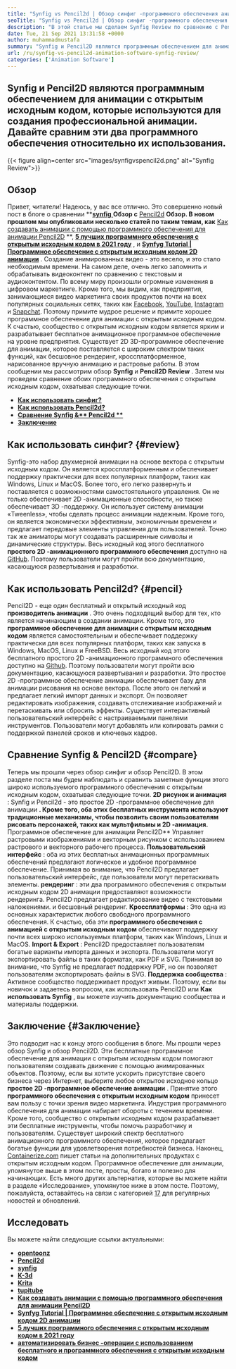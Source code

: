 ```yaml
---
title: "Synfig vs Pencil2d | Обзор синфиг -программного обеспечения анимации" 
seoTitle: "Synfig vs Pencil2d | Обзор синфиг -программного обеспечения анимации" 
description: "В этой статье мы сделаем Synfig Review по сравнению с Pencil2D Review. Оба являются ведущими программным обеспечением для анимации с открытым исходным кодом самостоятельно и богатыми." 
date: Tue, 21 Sep 2021 13:31:58 +0000
author: muhammadmustafa
summary: "Synfig и Pencil2D являются программным обеспечением для анимации с открытым исходным кодом, которые используются для создания профессиональной анимации. Давайте сравним эти два программного обеспечения относительно их использования." 
url: /ru/synfig-vs-pencil2d-animation-software-synfig-review/
categories: ['Animation Software']
---
```


## Synfig и Pencil2D являются программным обеспечением для анимации с открытым исходным кодом, которые используются для создания профессиональной анимации. Давайте сравним эти два программного обеспечения относительно их использования.

{{< figure align=center src="images/synfigvspencil2d.png" alt="Synfig Review">}}


## Обзор
Привет, читатели! Надеюсь, у вас все отлично. Это совершенно новый пост в блоге о сравнении  **[**synfig** ][1] **Обзор с** [Pencil2d][2] **Обзор. В новом прошлом мы опубликовали несколько статей по таким темам, как** [Как создавать анимации с помощью программного обеспечения для анимации Pencil2D][3] **, **[5 лучших программного обеспечения с открытым исходным кодом в 2021 году][4]**  , и **[Synfyg Tutorial | Программное обеспечение с открытым исходным кодом 2D анимации][5]**  . Создание анимированных видео - это весело, и это стало необходимым времени. На самом деле, очень легко запомнить и обрабатывать видеоконтент по сравнению с текстовым и аудиоконтентом. По всему миру произошли огромные изменения в цифровом маркетинге. Кроме того, мы видим, как предприятия, занимающиеся видео маркетинга своих продуктов почти на всех популярных социальных сетях, таких как [Facebook][6], [YouTube][7], [Instagram][8] и [Snapchat][9].
Поэтому примите мудрое решение и примите хорошее программное обеспечение для анимации с открытым исходным кодом. К счастью, сообщество с открытым исходным кодом является ярким и разрабатывает бесплатное анимационное программное обеспечение на уровне предприятия. Существует 2D 3D-программное обеспечение для анимации, которое поставляется с широким спектром таких функций, как бесшовное рендеринг, кроссплатформенное, нарисованное вручную анимацию и растровые работы. В этом сообщении мы рассмотрим обзор  **Synfig** и **Pencil2D Review**  . Затем мы проведем сравнение обоих программного обеспечения с открытым исходным кодом, охватывая следующие точки.
*  **[Как использовать синфиг?][10]**  
*  **[Как использовать Pencil2d?][11]**  
*  **[Сравнение Synfig &** Pencil2d **][12]**  
*  **[Заключение][13]**  

##  **Как использовать синфиг?**  {#review}

Synfig-это набор двухмерной анимации на основе вектора с открытым исходным кодом. Он является кроссплатформенным и обеспечивает поддержку практически для всех популярных платформ, таких как Windows, Linux и MacOS. Более того, его легко развернуть и поставляется с возможностями самостоятельного управления. Он не только обеспечивает 2D -анимационные способности, но также обеспечивает 3D -поддержку. Он использует систему анимации «Tweenless», чтобы сделать процесс анимации надежным. Кроме того, он является экономически эффективным, экономичным временем и предлагает передовые элементы управления для пользователей. Точно так же аниматоры могут создавать расширенные символы и динамические структуры. Весь исходный код этого бесплатного  **простого 2D -анимационного программного обеспечения**  доступно на [GitHub][14]. Поэтому пользователи могут пройти всю документацию, касающуюся развертывания и разработки.

## Как использовать Pencil2d? {#pencil}

Pencil2D - еще один бесплатный и открытый исходный код  **производитель анимации** . Это очень подходящий выбор для тех, кто является начинающим в создании анимации. Кроме того, это **программное обеспечение для анимации с открытым исходным кодом**  является самостоятельным и обеспечивает поддержку практически для всех популярных платформ, таких как запуска в Windows, MacOS, Linux и FreeBSD. Весь исходный код этого бесплатного простого 2D -анимационного программного обеспечения доступно на [Github][15]. Поэтому пользователи могут пройти всю документацию, касающуюся развертывания и разработки. Это простое 2D -программное обеспечение анимации обеспечивает базу для анимации рисования на основе вектора. После этого он легкий и предлагает легкий импорт данных и экспорт. Он позволяет редактировать изображения, создавать отслеживание изображений и перетаскивать или сбросить эффекты. Существует интерактивный пользовательский интерфейс с настраиваемыми панелями инструментов. Пользователи могут добавлять или копировать рамки с поддержкой панелей сроков и ключевых кадров.

## Сравнение Synfig & Pencil2D {#compare}

Теперь мы прошли через обзор синфиг и обзор Pencil2D. В этом разделе поста мы будем наблюдать и сравнить заметные функции этого широко используемого программного обеспечения с открытым исходным кодом, охватывая следующие точки.
 **2D рисунок и анимация** : Synfig и Pencil2d - это простое 2D -программное обеспечение для анимации **. Кроме того, оба этих бесплатных инструмента используют традиционные механизмы, чтобы позволить своим пользователям рисовать персонажей, таких как мультфильмы и 2D -анимация.** Программное обеспечение для анимации Pencil2D** Управляет растровыми изображениями и векторным рисунком с использованием растрового и векторного рабочего процесса.
 **Пользовательский интерфейс** : оба из этих бесплатных анимационных программных обеспечений предлагают логическое и удобное программное обеспечение. Принимая во внимание, что Pencil2D предлагает пользовательский интерфейс, где пользователи могут перетаскивать элементы.
 **рендеринг** : эти два программного обеспечения с открытым исходным кодом 2D анимации предоставляют возможности рендеринга. Pencil2D предлагает редактирование видео с текстовыми наложениями. и бесшовный рендеринг.
 **Кроссплатформы** : Это одна из основных характеристик любого свободного программного обеспечения. К счастью, оба эти **программного обеспечения с анимацией с открытым исходным кодом** обеспечивают поддержку почти всех широко используемых платформ, таких как Windows, Linux и MacOS.
 **Import & Export** : Pencil2D предоставляет пользователям богатые варианты импорта данных и экспорта. Пользователи могут экспортировать файлы в таких форматах, как PDF и SVG. Принимая во внимание, что Synfig не предлагает поддержку PDF, но он позволяет пользователям экспортировать файлы в SVG.
 **Поддержка сообщества** : Активное сообщество поддерживает продукт живым. Поэтому, если вы новичок и задаетесь вопросом, как использовать Pencil2D или **Как использовать Synfig** , вы можете изучить документацию сообщества и материалы поддержки.

## Заключение {#Заключение}

Это подводит нас к концу этого сообщения в блоге. Мы прошли через обзор Synfig и обзор Pencil2D. Эти бесплатные программное обеспечение для анимации с открытым исходным кодом помогают пользователям создавать движение с помощью анимированных объектов. Поэтому, если вы хотите ускорить присутствие своего бизнеса через Интернет, выберите любое открытое исходное кольцо  **простое 2D -программное обеспечение анимации** . Принятие этого **программного обеспечения с открытым исходным кодом**  принесет вам пользу с точки зрения видео маркетинга. Индустрия программного обеспечения для анимации набирает обороты с течением времени. Кроме того, сообщество с открытым исходным кодом разрабатывает эти бесплатные инструменты, чтобы помочь разработчику и пользователям. Существует широкий спектр бесплатного анимационного программного обеспечения, которое предлагает богатые функции для удовлетворения потребностей бизнеса.
Наконец, [Containerize.com][16] пишет статьи на дополнительных продуктах с открытым исходным кодом. Программное обеспечение для анимации, упомянутое выше в этом посте, просты, богато и полезно для начинающих. Есть много других альтернатив, которые вы можете найти в разделе «Исследование», упомянутое ниже в этом посте. Поэтому, пожалуйста, оставайтесь на связи с категорией [17][17] для регулярных новостей и обновлений.

## Исследовать
Вы можете найти следующие ссылки актуальными:
* [  **opentoonz**  ][18]
*  **[Pencil2d][2]**  
* [  **synfig**  ][1]
*  **[K-3d][19]**  
*  **[Krita][20]**  
*  **[tupitube][21]**  
*  **[Как создавать анимации с помощью программного обеспечения для анимации Pencil2D][3]**  
*  **[Synfyg Tutorial | Программное обеспечение с открытым исходным кодом 2D анимации][5]**  
*  **[5 лучших программного обеспечения с открытым исходным кодом в 2021 году][4]**  
*  **[автоматизировать бизнес -операции с использованием бесплатного и программного обеспечения с открытым исходным кодом][22]**  



[1]: https://products.containerize.com/animation-software/synfig/
[2]: https://products.containerize.com/animation-software/pencil2d/
[3]: https://blog.containerize.com/animation-software/how-to-create-animations-with-pencil2d-animation-software/
[4]: https://blog.containerize.com/animation-software/top-5-open-source-animation-software-in-2021/
[5]: https://blog.containerize.com/animation-software/synfig-tutorial-an-open-source-2d-animation-software/
[6]: https://www.facebook.com/
[7]: https://www.youtube.com/
[8]: http://instagram.com/
[9]: https://www.snapchat.com/
[10]: #review
[11]: #pencil
[12]: #compare
[13]: #Conclusion
[14]: https://github.com/synfig/synfig
[15]: https://github.com/pencil2d/pencil
[16]: https://www.containerize.com/
[17]: https://products.containerize.com/animation-software/
[18]: https://products.containerize.com/animation-software/opentoonz/
[19]: https://products.containerize.com/animation-software/k3d/
[20]: https://products.containerize.com/animation-software/krita/
[21]: https://products.containerize.com/animation-software/tupitube/
[22]: https://blog.containerize.com/blogging/automate-business-operations-using-open-source-software/
